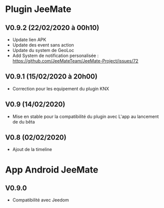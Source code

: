 Plugin JeeMate
==============================

## V0.9.2 (22/02/2020 à 00h10)
* Update lien APK
* Update des event sans action
* Update du system de GeoLoc
* Add System de notification personalisée : https://github.com/JeeMateTeam/JeeMate-Project/issues/72

## V0.9.1 (15/02/2020 à 20h00)
* Correction pour les equipement du plugin KNX

## V0.9 (14/02/2020)
* Mise en stable pour la compatibilité du plugin avec L'app au lancement de du bêta

## V0.8 (02/02/2020)
* Ajout de la timeline

App Android JeeMate
==============================

V0.9.0
-

* Compatibilité avec Jeedom
